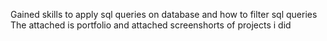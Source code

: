 Gained skills  to apply sql queries on database and how to filter sql queries
The attached is portfolio and attached screenshorts of projects i did
